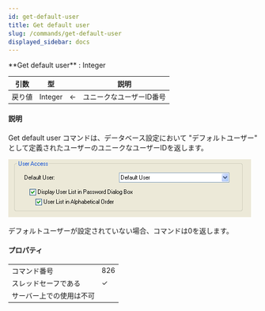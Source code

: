 ```yaml
---
id: get-default-user
title: Get default user
slug: /commands/get-default-user
displayed_sidebar: docs
---
```


<!--REF #_command_.Get default user.Syntax-->**Get default user**  : Integer<!-- END REF-->
<!--REF #_command_.Get default user.Params-->
| 引数 | 型 |  | 説明 |
| --- | --- | --- | --- |
| 戻り値 | Integer | &#8592; | ユニークなユーザーID番号 |

<!-- END REF-->

#### 説明 

<!--REF #_command_.Get default user.Summary-->Get default user コマンドは、データベース設定において "デフォルトユーザー" として定義されたユーザーのユニークなユーザーIDを返します。<!-- END REF-->

![](../assets/en/commands/pict36789.en.png)

デフォルトユーザーが設定されていない場合、コマンドは0を返します。


#### プロパティ
|  |  |
| --- | --- |
| コマンド番号 | 826 |
| スレッドセーフである | &check; |
| サーバー上での使用は不可 ||


